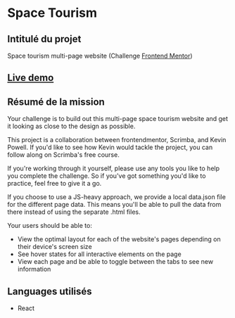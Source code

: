 # Space Tourism

## Intitulé du projet
Space tourism multi-page website (Challenge [Frontend Mentor](https://www.frontendmentor.io/challenges/space-tourism-multipage-website-gRWj1URZ3))

## [Live demo](https://timjn-space-tourism.netlify.app/)

## Résumé de la mission 

Your challenge is to build out this multi-page space tourism website and get it looking as close to the design as possible.

This project is a collaboration between frontendmentor, Scrimba, and Kevin Powell. If you'd like to see how Kevin would tackle the project, you can follow along on Scrimba's free course.

If you're working through it yourself, please use any tools you like to help you complete the challenge. So if you've got something you'd like to practice, feel free to give it a go.

If you choose to use a JS-heavy approach, we provide a local data.json file for the different page data. This means you'll be able to pull the data from there instead of using the separate .html files.

Your users should be able to:

- View the optimal layout for each of the website's pages depending on their device's screen size
- See hover states for all interactive elements on the page
- View each page and be able to toggle between the tabs to see new information

## Languages utilisés 
 - React 
 
